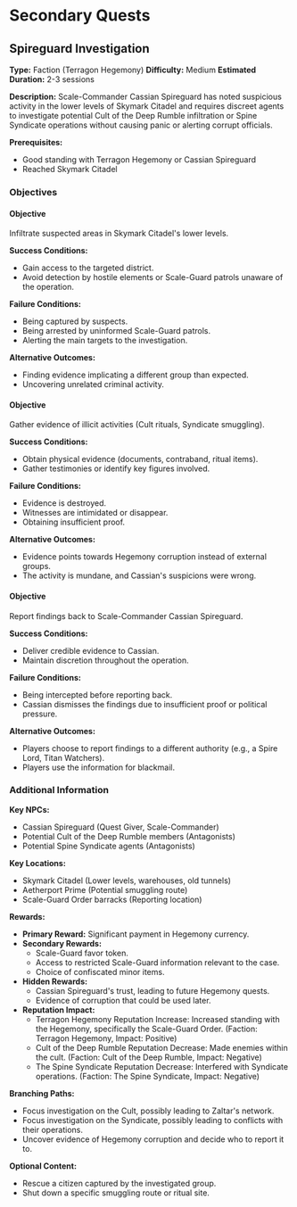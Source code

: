 # Secondary Quests

## Spireguard Investigation
**Type:** Faction (Terragon Hegemony)
**Difficulty:** Medium
**Estimated Duration:** 2-3 sessions

**Description:** Scale-Commander Cassian Spireguard has noted suspicious activity in the lower levels of Skymark Citadel and requires discreet agents to investigate potential Cult of the Deep Rumble infiltration or Spine Syndicate operations without causing panic or alerting corrupt officials.

**Prerequisites:**
- Good standing with Terragon Hegemony or Cassian Spireguard
- Reached Skymark Citadel

### Objectives
#### Objective
Infiltrate suspected areas in Skymark Citadel's lower levels.

**Success Conditions:**
- Gain access to the targeted district.
- Avoid detection by hostile elements or Scale-Guard patrols unaware of the operation.

**Failure Conditions:**
- Being captured by suspects.
- Being arrested by uninformed Scale-Guard patrols.
- Alerting the main targets to the investigation.

**Alternative Outcomes:**
- Finding evidence implicating a different group than expected.
- Uncovering unrelated criminal activity.

#### Objective
Gather evidence of illicit activities (Cult rituals, Syndicate smuggling).

**Success Conditions:**
- Obtain physical evidence (documents, contraband, ritual items).
- Gather testimonies or identify key figures involved.

**Failure Conditions:**
- Evidence is destroyed.
- Witnesses are intimidated or disappear.
- Obtaining insufficient proof.

**Alternative Outcomes:**
- Evidence points towards Hegemony corruption instead of external groups.
- The activity is mundane, and Cassian's suspicions were wrong.

#### Objective
Report findings back to Scale-Commander Cassian Spireguard.

**Success Conditions:**
- Deliver credible evidence to Cassian.
- Maintain discretion throughout the operation.

**Failure Conditions:**
- Being intercepted before reporting back.
- Cassian dismisses the findings due to insufficient proof or political pressure.

**Alternative Outcomes:**
- Players choose to report findings to a different authority (e.g., a Spire Lord, Titan Watchers).
- Players use the information for blackmail.


### Additional Information
**Key NPCs:**
- Cassian Spireguard (Quest Giver, Scale-Commander)
- Potential Cult of the Deep Rumble members (Antagonists)
- Potential Spine Syndicate agents (Antagonists)

**Key Locations:**
- Skymark Citadel (Lower levels, warehouses, old tunnels)
- Aetherport Prime (Potential smuggling route)
- Scale-Guard Order barracks (Reporting location)

**Rewards:**
- **Primary Reward:** Significant payment in Hegemony currency.
- **Secondary Rewards:**
  - Scale-Guard favor token.
  - Access to restricted Scale-Guard information relevant to the case.
  - Choice of confiscated minor items.
- **Hidden Rewards:**
  - Cassian Spireguard's trust, leading to future Hegemony quests.
  - Evidence of corruption that could be used later.
- **Reputation Impact:**
  - Terragon Hegemony Reputation Increase: Increased standing with the Hegemony, specifically the Scale-Guard Order. (Faction: Terragon Hegemony, Impact: Positive)
  - Cult of the Deep Rumble Reputation Decrease: Made enemies within the cult. (Faction: Cult of the Deep Rumble, Impact: Negative)
  - The Spine Syndicate Reputation Decrease: Interfered with Syndicate operations. (Faction: The Spine Syndicate, Impact: Negative)

**Branching Paths:**
- Focus investigation on the Cult, possibly leading to Zaltar's network.
- Focus investigation on the Syndicate, possibly leading to conflicts with their operations.
- Uncover evidence of Hegemony corruption and decide who to report it to.

**Optional Content:**
- Rescue a citizen captured by the investigated group.
- Shut down a specific smuggling route or ritual site.

